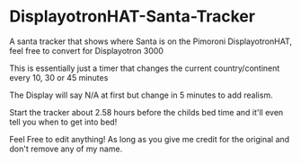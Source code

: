# DisplayotronHAT-Santa-Tracker
A santa tracker that shows where Santa is on the Pimoroni DisplayotronHAT, feel free to convert for Displayotron 3000

This is essentially just a timer that changes the current country/continent every 10, 30 or 45 minutes

The Display will say N/A at first but change in 5 minutes to add realism.

Start the tracker about 2.58 hours before the childs bed time and it'll even tell you when to get into bed!

Feel Free to edit anything! As long as you give me credit for the original and don't remove any of my name.

